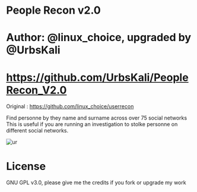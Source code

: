 # People Recon v2.0
# Author: @linux_choice, upgraded by @UrbsKali
# https://github.com/UrbsKali/PeopleRecon_V2.0
Original : https://github.com/linux_choice/userrecon

Find personne by they name and surname across over 75 social networks
This is useful if you are running an investigation to stolke personne on different social networks.

![ur](https://user-images.githubusercontent.com/34893261/43992221-49d40f1c-9d52-11e8-8f58-24ae4aa11dd6.png)

# License
GNU GPL v3.0, please give me the credits if you fork or upgrade my work
